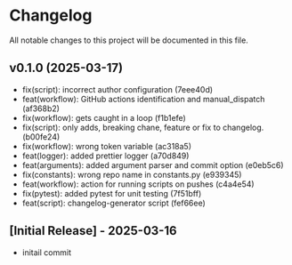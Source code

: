 # Changelog

All notable changes to this project will be documented in this file.


## v0.1.0 (2025-03-17)
- fix(script): incorrect author configuration (7eee40d)
- feat(workflow): GitHub actions identification and manual_dispatch (af368b2)
- fix(workflow): gets caught in a loop (f1b1efe)
- fix(script): only adds, breaking chane, feature or fix to changelog. (b00fe24)
- fix(workflow): wrong token variable (ac318a5)
- feat(logger): added prettier logger (a70d849)
- feat(arguments): added argument parser and commit option (e0eb5c6)
- fix(constants): wrong repo name in constants.py (e939345)
- feat(workflow): action for running scripts on pushes (c4a4e54)
- fix(pytest): added pytest for unit testing (7f51bff)
- feat(script): changelog-generator script (fef66ee)


## [Initial Release] - 2025-03-16

- initail commit